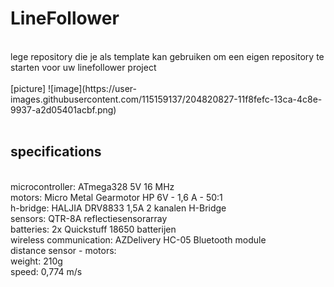 # LineFollower
<br />
lege repository die je als template kan gebruiken om een eigen repository te starten voor uw linefollower project
<br />
<br />
[picture]
![image](https://user-images.githubusercontent.com/115159137/204820827-11f8fefc-13ca-4c8e-9937-a2d05401acbf.png)
<br />
<br />
  
## specifications
<br />
microcontroller: ATmega328 5V 16 MHz 
<br />
motors: Micro Metal Gearmotor HP 6V - 1,6 A - 50:1 
<br />
h-bridge: HALJIA DRV8833 1,5A 2 kanalen H-Bridge
<br />
sensors: QTR-8A reflectiesensorarray
<br />
batteries: 2x Quickstuff 18650 batterijen 
<br />
wireless communication: AZDelivery HC-05 Bluetooth module 
<br />
distance sensor - motors:
<br />
weight: 210g
<br />
speed: 0,774 m/s 
<br />
